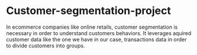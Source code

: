 # Customer-segmentation-project
In ecommerce companies like online retails, customer segmentation is necessary in order to understand customers behaviors. It leverages aquired customer data like the one we have in our case, transactions data in order to divide customers into groups.
